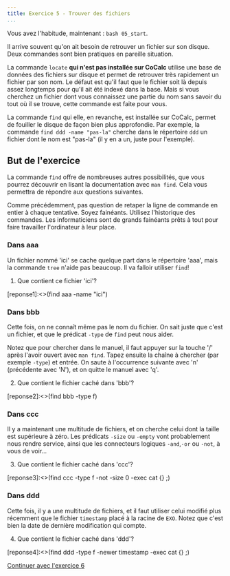 ```yaml
---
title: Exercice 5 - Trouver des fichiers
...
```


Vous avez l'habitude, maintenant : ``bash 05_start``.

Il arrive souvent qu'on ait besoin de retrouver un fichier sur son
disque. Deux commandes sont bien pratiques en pareille situation.

La commande ``locate`` **qui n'est pas installée sur CoCalc** utilise une base de données des fichiers sur
disque et permet de retrouver très rapidement un fichier par son nom.
Le défaut est qu'il faut que le fichier soit là depuis assez longtemps
pour qu'il ait été indexé dans la base. Mais si vous cherchez un
fichier dont vous connaissez une partie du nom sans savoir du tout où
il se trouve, cette commande est faite pour vous. 

La commande ``find`` qui elle, en revanche, est installée sur CoCalc, permet de fouiller le disque de façon bien plus
approfondie. Par exemple, la commande ```find ddd -name "pas-la"```
cherche dans le répertoire ``ddd`` un fichier dont le nom est "pas-la"
(il y en a un, juste pour l'exemple).

## But de l'exercice

La commande ``find`` offre de nombreuses autres possibilités, que vous
pourrez découvrir en lisant la documentation avec ```man find```.
Cela vous permettra de répondre aux questions suivantes.

Comme précédemment, pas question de retaper la ligne de commande en
entier à chaque tentative. Soyez fainéants. Utilisez l'historique des
commandes.
Les informaticiens sont de grands fainéants prêts à tout pour faire
travailler l'ordinateur à leur place.

### Dans aaa

Un fichier nommé 'ici' se cache quelque part dans le répertoire 'aaa',
mais la commande ```tree``` n'aide pas beaucoup. Il va
falloir utiliser ``find``!


1. Que contient ce fichier 'ici'?

[reponse1]:<>(find aaa -name "ici")

### Dans bbb

Cette fois, on ne connaît même pas le nom du fichier. On sait juste
que c'est un fichier, et que le prédicat ``-type`` de ``find`` peut
nous aider.

Notez que pour chercher dans le manuel, il faut appuyer sur la touche
'/' après l'avoir ouvert avec ```man find```. Tapez ensuite
la chaîne à chercher (par exemple ``-type``) et entrée. On saute à
l'occurrence suivante avec 'n' (précédente avec 'N'), et on quitte le
manuel avec 'q'.


2. Que contient le fichier caché dans 'bbb'?

[reponse2]:<>(find bbb -type f)

### Dans ccc

Il y a maintenant une multitude de fichiers, et on cherche celui dont
la taille est supérieure à zéro. Les prédicats ``-size`` ou 
``-empty`` vont probablement nous rendre service, ainsi que les
connecteurs logiques ``-and``,``-or`` ou ``-not``, à vous de voir...


3. Que contient le fichier caché dans 'ccc'?

[reponse3]:<>(find ccc -type f -not -size 0 -exec cat {} \;) 

### Dans ddd

Cette fois, il y a une multitude de fichiers, et il faut utiliser celui
modifié plus récemment que le fichier ``timestamp`` placé à la racine de `EXO`.
Notez que c'est bien la date de dernière modification qui compte.



4. Que contient le fichier caché dans 'ddd'?

[reponse4]:<>(find ddd -type f -newer timestamp -exec cat {} \;)


[Continuer avec l'exercice 6](06.html)

